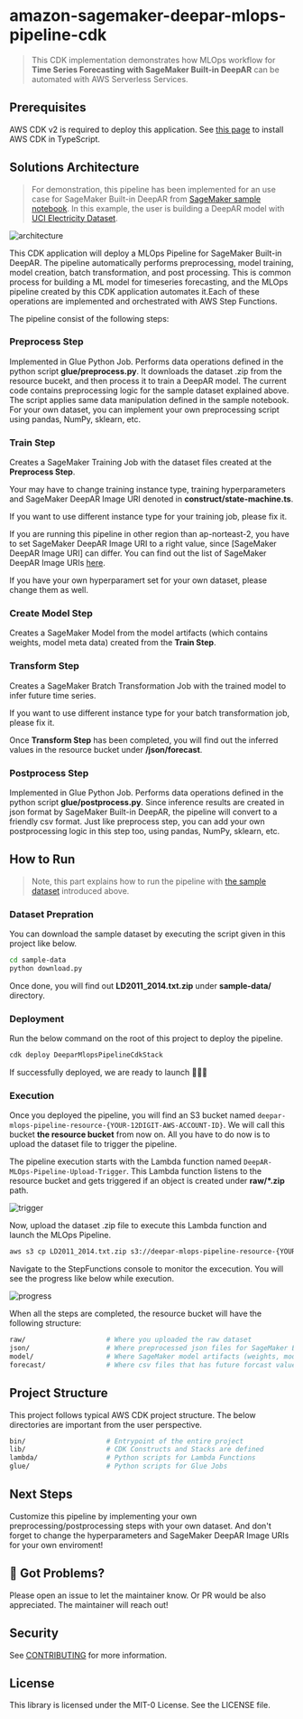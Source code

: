 # amazon-sagemaker-deepar-mlops-pipeline-cdk

> This CDK implementation demonstrates how MLOps workflow for __Time Series Forecasting with SageMaker Built-in DeepAR__ can be automated with AWS Serverless Services.

## Prerequisites

AWS CDK v2 is required to deploy this application.
See [this page](https://docs.aws.amazon.com/cdk/v2/guide/work-with.html) to install AWS CDK in TypeScript.  

## Solutions Architecture
> For demonstration, this pipeline has been implemented for an use case for SageMaker Built-in DeepAR from [SageMaker sample notebook](https://github.com/aws/amazon-sagemaker-examples/blob/main/introduction_to_amazon_algorithms/deepar_electricity/DeepAR-Electricity.ipynb). In this example, the user is building a DeepAR model with [UCI Electricity Dataset](https://archive.ics.uci.edu/ml/datasets/ElectricityLoadDiagrams20112014).

![architecture](asset/architecture.png)

This CDK application will deploy a MLOps Pipeline for SageMaker Built-in DeepAR. The pipeline automatically performs preprocessing, model training, model creation, batch transformation, and post processing. This is common process for building a ML model for timeseries forecasting, and the MLOps pipeline created by this CDK application automates it.Each of these operations are implemented and orchestrated with AWS Step Functions.

The pipeline consist of the following steps:

### Preprocess Step
Implemented in Glue Python Job. Performs data operations defined in the python script __glue/preprocess.py__. It downloads the dataset .zip from the resource bucekt, and then process it to train a DeepAR model. The current code contains preprocessing logic for the sample dataset explained above. The script applies same data manipulation defined in the sample notebook. 
For your own dataset, you can implement your own preprocessing script using pandas, NumPy, sklearn, etc. 

### Train Step
Creates a SageMaker Training Job with the dataset files created at the __Preprocess Step__.


Your may have to change training instance type, training hyperparameters and SageMaker DeepAR Image URI denoted in __construct/state-machine.ts__. 

If you want to use different instance type for your training job, please fix it. 

If you are running this pipeline in other region than ap-norteast-2, you have to set SageMaker DeepAR Image URI to a right value, since [SageMaker DeepAR Image URI] can differ. You can find out the list of SageMaker DeepAR Image URIs [here](https://docs.aws.amazon.com/sagemaker/latest/dg/sagemaker-algo-docker-registry-paths.html). 

If you have your own hyperparamert set for your own dataset, please change them as well.

### Create Model Step
Creates a SageMaker Model from the model artifacts (which contains weights, model meta data) created from the __Train Step__.

### Transform Step
Creates a SageMaker Bratch Transformation Job with the trained model to infer future time series. 

If you want to use different instance type for your batch transformation job, please fix it. 

Once __Transform Step__ has been completed, you will find out the inferred values in the resource bucket under __/json/forecast__.

### Postprocess Step
Implemented in Glue Python Job. Performs data operations defined in the python script __glue/postprocess.py__. Since inference results are created in json format by SageMaker Built-in DeepAR, the pipeline will convert to a friendly csv format.
Just like preprocess step, you can add your own postprocessing logic in this step too, using pandas, NumPy, sklearn, etc.

## How to Run
> Note, this part explains how to run the pipeline with [the sample dataset](https://archive.ics.uci.edu/ml/datasets/ElectricityLoadDiagrams20112014) introduced above. 

### Dataset Prepration
You can download the sample dataset by executing the script given in this project like below.
```bash
cd sample-data
python download.py
```

Once done, you will find out __LD2011_2014.txt.zip__ under __sample-data/__ directory.

### Deployment
Run the below command on the root of this project to deploy the pipeline.

```bash
cdk deploy DeeparMlopsPipelineCdkStack
```

If successfully deployed, we are ready to launch 🚀🚀🚀

### Execution
Once you deployed the pipeline, you will find an S3 bucket named `deepar-mlops-pipeline-resource-{YOUR-12DIGIT-AWS-ACCOUNT-ID}`. We will call this bucket __the resource bucket__ from now on. All you have to do now is to upload the dataset file to trigger the pipeline. 

The pipeline execution starts with the Lambda function named `DeepAR-MLOps-Pipeline-Upload-Trigger`. This Lambda function listens to the resource bucket and gets triggered if an object is created under __raw/*.zip__ path.

![trigger](asset/trigger.png)

Now, upload the dataset .zip file to execute this Lambda function and launch the MLOps Pipeline.

```bash
aws s3 cp LD2011_2014.txt.zip s3://deepar-mlops-pipeline-resource-{YOUR-12DIGIT-AWS-ACCOUNT-ID}/raw
```

Navigate to the StepFunctions console to monitor the excecution. You will see the progress like below while execution.

![progress](asset/progress.png)

When all the steps are completed, the resource bucket will have the following structure:

```bash
raw/                    # Where you uploaded the raw dataset
json/                   # Where preprocessed json files for SageMaker Built-in DeepAR are stored
model/                  # Where SageMaker model artifacts (weights, model metadata, etc.) generated after training are stored
forecast/               # Where csv files that has future forcast values are stored
```

## Project Structure
This project follows typical AWS CDK project structure. The below directories are important from the user perspective.

```bash
bin/                    # Entrypoint of the entire project
lib/                    # CDK Constructs and Stacks are defined
lambda/                 # Python scripts for Lambda Functions
glue/                   # Python scripts for Glue Jobs
```

## Next Steps
Customize this pipeline by implementing your own preprocessing/postprocessing steps with your own dataset. And don't forget to change the hyperparameters and SageMaker DeepAR Image URIs for your own enviroment!

## 👀 Got Problems?

Please open an issue to let the maintainer know. Or PR would be also appreciated.
The maintainer will reach out!

## Security

See [CONTRIBUTING](CONTRIBUTING.md#security-issue-notifications) for more information.

## License

This library is licensed under the MIT-0 License. See the LICENSE file.